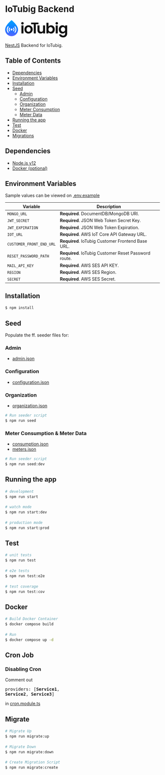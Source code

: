 # IoTubig Backend

![logo](logo.png)

[NestJS](https://nestjs.com/) Backend for IoTubig.

## Table of Contents

- [Dependencies](#dependencies)
- [Environment Variables](#environment-variables)
- [Installation](#installation)
- [Seed](#seed)
  - [Admin](#admin)
  - [Configuration](#configuration)
  - [Organization](#organization)
  - [Meter Consumption](#meter-consumption)
  - [Meter Data](#meter-data)
- [Running the app](#running-the-app)
- [Test](#test)
- [Docker](#docker)
- [Migrations](#migrations)

## Dependencies

- [Node.js v12](https://nodejs.org/download/release/latest-v12.x/)
- [Docker (optional)](https://docs.docker.com/get-docker/)

## Environment Variables

Sample values can be viewed on [.env.example](./.env.example)

| Variable                 | Description                                          |
| ------------------------ | ---------------------------------------------------- |
| `MONGO_URL`              | **Required**. DocumentDB/MongoDB URI.                |
| `JWT_SECRET`             | **Required**. JSON Web Token Secret Key.             |
| `JWT_EXPIRATION`         | **Required**. JSON Web Token Expiration.             |
| `IOT_URL`                | **Required**. AWS IoT Core API Gateway URL.          |
| `CUSTOMER_FRONT_END_URL` | **Required**. IoTubig Customer Frontend Base URL.    |
| `RESET_PASSWORD_PATH`    | **Required**. IoTubig Customer Reset Password route. |
| `MAIL_API_KEY`           | **Required**. AWS SES API KEY.                       |
| `REGION`                 | **Required**. AWS SES Region.                        |
| `SECRET`                 | **Required**. AWS SES Secret.                        |

## Installation

```bash
$ npm install
```

## Seed

Populate the ff. seeder files for:

### Admin

- [admin.json](./src/database/seeders/admin/admin.json)

### Configuration

- [configuration.json](./src/database/seeders/configuration/configuration.json)

### Organization

- [organization.json](./src/database/seeders/organization/organization.json)

```bash
# Run seeder script
$ npm run seed
```

### Meter Consumption & Meter Data

- [consumption.json](./src/database/seeders/consumption/consumption.json)
- [meters.json](./src/database/seeders/consumption/meters.json)

```bash
# Run seeder script
$ npm run seed:dev
```

## Running the app

```bash
# development
$ npm run start

# watch mode
$ npm run start:dev

# production mode
$ npm run start:prod
```

## Test

```bash
# unit tests
$ npm run test

# e2e tests
$ npm run test:e2e

# test coverage
$ npm run test:cov
```

## Docker

```bash
# Build Docker Container
$ docker compose build

# Run
$ docker compose up -d
```

## Cron Job

### Disabling Cron

Comment out <pre>providers: [**Service1**, **Service2**, **Service3**]</pre> in [cron.module.ts](./src/cron/cron.module.ts)

## Migrate

```bash
# Migrate Up
$ npm run migrate:up

# Migrate Down
$ npm run migrate:down

# Create Migration Script
$ npm run migrate:create
```
